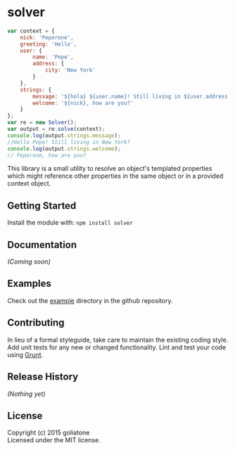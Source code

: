 # solver

```js
var context = {
    nick: 'Peperone',
    greeting: 'Hello',
    user: {
        name: 'Pepe',
        address: {
            city: 'New York'
        }
    },
    strings: {
        message: '${hola} ${user.name}! Still living in ${user.address.city}?',
        welcome: '${nick}, how are you?'
    }
};
var re = new Solver();
var output = re.solve(context);
console.log(output.strings.message);
//Hello Pepe! Still living in New York?
console.log(output.strings.welcome);
// Peperone, how are you?
```

This library is a small utility to resolve an object's templated properties which might reference other properties in the same object or in a provided context object.


## Getting Started
Install the module with: `npm install solver`

## Documentation
_(Coming soon)_

## Examples
Check out the [example][examples] directory in the github repository.

## Contributing
In lieu of a formal styleguide, take care to maintain the existing coding style. Add unit tests for any new or changed functionality. Lint and test your code using [Grunt](http://gruntjs.com/).

## Release History
_(Nothing yet)_

## License
Copyright (c) 2015 goliatone  
Licensed under the MIT license.

[examples]:https://github.com/goliatone/gsolver/tree/master/example
